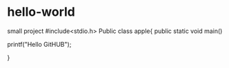 # hello-world
small project
#include<stdio.h>
Public class apple{
public static void main()

printf("Hello GitHUB");


}
